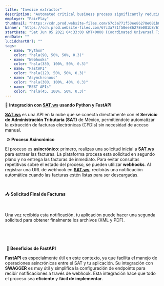 ```yaml
---
title: "Invoice extractor"
description: "Automated critical business process significantly reducing workload of the finance team"
employer: "FairPlay"
thumbnail: "https://cdn.prod.website-files.com/67c3a771f50ee86278e081b8/67d92242c06869415245b864_67ce679edc8eb91cc34e3929_invoice-extraction.gif"
banner: "https://cdn.prod.website-files.com/67c3a771f50ee86278e081b8/67cbf293d19d256af5e0dccd_67cbd68c8ae8762187bf946d_photo-1551288049-bebda4e38f71.jpeg"
startDate: "Sat Jun 05 2021 04:33:00 GMT+0000 (Coordinated Universal Time)"
endDate: ""
lucidchartUrl: ""
tags:
  - name: "Python"
    color: "hsla(90, 50%, 50%, 0.3)"
  - name: "Webhooks"
    color: "hsla(330, 100%, 50%, 0.3)"
  - name: "FastAPI"
    color: "hsla(120, 50%, 50%, 0.3)"
  - name: "Asynchronous"
    color: "hsla(300, 100%, 40%, 0.3)"
  - name: "REST APIs"
    color: "hsla(45, 100%, 50%, 0.3)"
---
```


🔗 **Integración con **[**SAT.ws**]()** usando Python y FastAPI**
‍

[**SAT.ws**]() es una API en la nube que se conecta directamente con el **Servicio de Administración Tributaria (SAT)** de México, permitiéndote automatizar la extracción de facturas electrónicas (CFDIs) sin necesidad de acceso manual.

‍
⚙️ **Proceso Asincrónico**
‍

El proceso es **asincrónico**: primero, realizas una solicitud inicial a [**SAT.ws**]() para extraer las facturas. La plataforma procesa esta solicitud en segundo plano y no entrega las facturas de inmediato. Para evitar consultas repetitivas sobre el estado del proceso, se pueden utilizar **webhooks**. Al registrar una URL de webhook en [**SAT.ws**](), recibirás una notificación automática cuando las facturas estén listas para ser descargadas.

‍

📥 **Solicitud Final de Facturas**

‍

Una vez recibida esta notificación, tu aplicación puede hacer una segunda solicitud para obtener finalmente los archivos (XML y PDF).

‍

‍

‍
🚀 **Beneficios de FastAPI**
‍

**FastAPI** es especialmente útil en este contexto, ya que facilita el manejo de operaciones asincrónicas entre el SAT y tu aplicación. Su integración con **SWAGGER** es muy útil y simplifica la configuración de endpoints para recibir notificaciones a través de webhook. Esta integración hace que todo el proceso sea **eficiente** y **fácil de implementar**.

‍

‍
